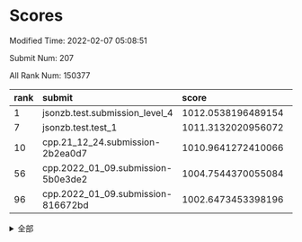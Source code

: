 # Scores

Modified Time: 2022-02-07 05:08:51

Submit Num: 207

All Rank Num: 150377

| rank |               submit               |       score        |       sigma        | pk_num |
| :--- | :--------------------------------- | :----------------- | :----------------- | :----- |
| 1    | jsonzb.test.submission_level_4     | 1012.0538196489154 | 0.7876825326506325 | 2906   |
| 7    | jsonzb.test.test_1                 | 1011.3132020956072 | 0.7911546359145408 | 2908   |
| 10   | cpp.21_12_24.submission-2b2ea0d7   | 1010.9641272410066 | 0.7565900605171781 | 2904   |
| 56   | cpp.2022_01_09.submission-5b0e3de2 | 1004.7544370055084 | 0.7260501392350411 | 2907   |
| 96   | cpp.2022_01_09.submission-816672bd | 1002.6473453398196 | 0.7141225584840662 | 2907   |


<details>
<summary>全部</summary>

| rank |                 submit                 |       score        |       sigma        | pk_num |
| :--- | :------------------------------------- | :----------------- | :----------------- | :----- |
| 1    | jsonzb.test.submission_level_4         | 1012.0538196489154 | 0.7876825326506325 | 2906   |
| 2    | gobigger.level_3.submission_level_3_4  | 1011.9399119288001 | 0.7714238003201733 | 2907   |
| 3    | gobigger.level_3.submission_level_3_21 | 1011.7360953184716 | 0.7665719569538211 | 2906   |
| 4    | gobigger.level_3.submission_level_3_6  | 1011.5252772036484 | 0.7830992039270441 | 2907   |
| 5    | gobigger.level_3.submission_level_3_37 | 1011.4965489033113 | 0.7698843381553279 | 2910   |
| 6    | gobigger.level_3.submission_level_3_9  | 1011.3305627368939 | 0.8148241849713572 | 2908   |
| 7    | jsonzb.test.test_1                     | 1011.3132020956072 | 0.7911546359145408 | 2908   |
| 8    | gobigger.level_3.submission_level_3_33 | 1011.0582865435767 | 0.7687769179281035 | 2906   |
| 9    | gobigger.level_3.submission_level_3_39 | 1010.9750706790206 | 0.7548921843681403 | 2906   |
| 10   | cpp.21_12_24.submission-2b2ea0d7       | 1010.9641272410066 | 0.7565900605171781 | 2904   |
| 11   | gobigger.level_3.submission_level_3_13 | 1010.7288664111072 | 0.7553265805588267 | 2909   |
| 12   | gobigger.level_3.submission_level_3_8  | 1010.672856664555  | 0.7698194247044076 | 2907   |
| 13   | gobigger.level_3.submission_level_3_23 | 1010.6303373335052 | 0.7693272500065074 | 2914   |
| 14   | gobigger.level_3.submission_level_3_17 | 1010.4957494260195 | 0.7567600837352015 | 2904   |
| 15   | gobigger.level_3.submission_level_3_7  | 1010.4190391040557 | 0.7692154536949332 | 2909   |
| 16   | gobigger.level_3.submission_level_3_48 | 1010.4082424151396 | 0.745343831925883  | 2900   |
| 17   | gobigger.level_3.submission_level_3_42 | 1010.407494469681  | 0.7875222655095224 | 2909   |
| 18   | gobigger.level_3.submission_level_3_5  | 1010.3554278423861 | 0.7555950396825971 | 2905   |
| 19   | gobigger.level_3.submission_level_3_2  | 1010.2957739383196 | 0.7385079522074028 | 2907   |
| 20   | gobigger.level_3.submission_level_3_30 | 1010.2796506561034 | 0.7682365791517327 | 2904   |
| 21   | gobigger.level_3.submission_level_3_29 | 1010.2794924145101 | 0.7740940448192718 | 2905   |
| 22   | gobigger.level_3.submission_level_3_1  | 1010.2737171661682 | 0.7377680971214846 | 2903   |
| 23   | gobigger.level_3.submission_level_3_19 | 1010.2232294979718 | 0.7742481328615508 | 2908   |
| 24   | gobigger.level_3.submission_level_3_22 | 1010.0921274343294 | 0.7710875008422741 | 2908   |
| 25   | gobigger.level_3.submission_level_3_32 | 1010.0357649253118 | 0.7684936498371606 | 2905   |
| 26   | gobigger.level_3.submission_level_3_45 | 1009.9450051093744 | 0.7530232850411545 | 2907   |
| 27   | gobigger.level_3.submission_level_3_36 | 1009.8882862074757 | 0.7710416183728058 | 2906   |
| 28   | gobigger.level_3.submission_level_3_49 | 1009.7745097829221 | 0.7434412745697885 | 2912   |
| 29   | gobigger.level_3.submission_level_3_25 | 1009.7145631990769 | 0.768950278023569  | 2905   |
| 30   | gobigger.level_3.submission_level_3_3  | 1009.6431145413856 | 0.7736918441273127 | 2910   |
| 31   | gobigger.level_3.submission_level_3_18 | 1009.6101988178087 | 0.7637272207753745 | 2907   |
| 32   | gobigger.level_3.submission_level_3_35 | 1009.5814862716504 | 0.7622798543273048 | 2910   |
| 33   | gobigger.level_3.submission_level_3_31 | 1009.4709691508098 | 0.7578626149728325 | 2911   |
| 34   | gobigger.level_3.submission_level_3_40 | 1009.4684830336723 | 0.7549305551954885 | 2906   |
| 35   | gobigger.level_3.submission_level_3_14 | 1009.422630140219  | 0.7491416742550847 | 2901   |
| 36   | gobigger.level_3.submission_level_3_16 | 1009.288689267885  | 0.7537773778060792 | 2910   |
| 37   | gobigger.level_3.submission_level_3_12 | 1009.1962448106174 | 0.7640898917915484 | 2899   |
| 38   | gobigger.level_3.submission_level_3_15 | 1009.1868101061082 | 0.7296428272884216 | 2899   |
| 39   | gobigger.level_3.submission_level_3_41 | 1009.1408470587418 | 0.7473357326035278 | 2908   |
| 40   | gobigger.level_3.submission_level_3_44 | 1009.0810933907526 | 0.7587996469736388 | 2906   |
| 41   | gobigger.level_3.submission_level_3_27 | 1009.0721502691054 | 0.7405794801522768 | 2907   |
| 42   | gobigger.level_3.submission_level_3_46 | 1009.0549684617661 | 0.7394169558267321 | 2907   |
| 43   | gobigger.level_3.submission_level_3_10 | 1009.0515074211685 | 0.752097000889324  | 2908   |
| 44   | gobigger.level_3.submission_level_3_38 | 1009.0232583693544 | 0.7583019158544393 | 2905   |
| 45   | gobigger.level_3.submission_level_3_28 | 1008.9992835249737 | 0.7492644876076314 | 2901   |
| 46   | gobigger.level_3.submission_level_3_47 | 1008.9506991049358 | 0.7501691771418946 | 2905   |
| 47   | gobigger.level_3.submission_level_3_0  | 1008.9411973935364 | 0.7630005874748824 | 2904   |
| 48   | gobigger.level_3.submission_level_3_26 | 1008.9144366134605 | 0.7287698527091917 | 2904   |
| 49   | gobigger.level_3.submission_level_3_11 | 1008.846565744783  | 0.7452858046417957 | 2909   |
| 50   | gobigger.level_3.submission_level_3_24 | 1008.8361299414769 | 0.7854201623472735 | 2906   |
| 51   | gobigger.level_3.submission_level_3_43 | 1008.7386512930502 | 0.7469814527081831 | 2909   |
| 52   | gobigger.level_3.submission_level_3_34 | 1008.5861552697369 | 0.7402495478661444 | 2907   |
| 53   | gobigger.level_3.submission_level_3_20 | 1008.1635425635665 | 0.7399000224272201 | 2903   |
| 54   | gobigger.level_1.submission_level_1_39 | 1005.260566067672  | 0.7347810267298043 | 2905   |
| 55   | gobigger.level_1.submission_level_1_24 | 1004.8123419566012 | 0.7240437672994283 | 2909   |
| 56   | cpp.2022_01_09.submission-5b0e3de2     | 1004.7544370055084 | 0.7260501392350411 | 2907   |
| 57   | gobigger.level_1.submission_level_1_42 | 1004.6544019764983 | 0.7243556668671414 | 2901   |
| 58   | gobigger.level_1.submission_level_1_8  | 1004.5627687725154 | 0.7068536846011811 | 2905   |
| 59   | gobigger.level_1.submission_level_1_20 | 1004.3911544636064 | 0.7223249246141287 | 2904   |
| 60   | gobigger.level_1.submission_level_1_14 | 1004.3703348998151 | 0.7268354027128682 | 2906   |
| 61   | gobigger.level_1.submission_level_1_15 | 1004.3547980800391 | 0.7136694092176206 | 2909   |
| 62   | gobigger.level_1.submission_level_1_34 | 1004.3428856834081 | 0.7181780420011696 | 2900   |
| 63   | gobigger.level_1.submission_level_1_23 | 1004.3001396113482 | 0.7062795519082201 | 2904   |
| 64   | gobigger.level_1.submission_level_1_27 | 1004.1736907949338 | 0.7072740233177258 | 2905   |
| 65   | gobigger.level_1.submission_level_1_21 | 1004.1650115349222 | 0.7151116375484086 | 2906   |
| 66   | gobigger.level_1.submission_level_1_47 | 1004.1264038450189 | 0.7190329014061161 | 2904   |
| 67   | gobigger.level_1.submission_level_1_46 | 1004.0683859490618 | 0.716746224240581  | 2908   |
| 68   | gobigger.level_1.submission_level_1_19 | 1003.9427521323033 | 0.7241506822667162 | 2908   |
| 69   | gobigger.level_1.submission_level_1_48 | 1003.8690075897821 | 0.7117492527037242 | 2905   |
| 70   | gobigger.level_1.submission_level_1_13 | 1003.6670054124902 | 0.7152084688978485 | 2902   |
| 71   | gobigger.level_1.submission_level_1_41 | 1003.6605184915929 | 0.7076472648449778 | 2906   |
| 72   | gobigger.level_1.submission_level_1_10 | 1003.6102883447493 | 0.72073277441204   | 2901   |
| 73   | gobigger.level_1.submission_level_1_17 | 1003.5581131808211 | 0.7141951384623029 | 2909   |
| 74   | gobigger.level_1.submission_level_1_49 | 1003.5194121291048 | 0.7112280787124696 | 2910   |
| 75   | gobigger.level_1.submission_level_1_12 | 1003.4716419360922 | 0.7190977056598016 | 2903   |
| 76   | gobigger.level_1.submission_level_1_40 | 1003.4290978122074 | 0.7001465600325901 | 2908   |
| 77   | gobigger.level_1.submission_level_1_33 | 1003.4105970158014 | 0.7171968484615873 | 2905   |
| 78   | gobigger.level_1.submission_level_1_29 | 1003.337617520172  | 0.7117521739769076 | 2906   |
| 79   | gobigger.level_1.submission_level_1_32 | 1003.3289668928587 | 0.7040508296277419 | 2908   |
| 80   | gobigger.level_1.submission_level_1_35 | 1003.3025895066162 | 0.7163356435192823 | 2905   |
| 81   | gobigger.level_1.submission_level_1_44 | 1003.2772826085745 | 0.7164491063426316 | 2908   |
| 82   | gobigger.level_1.submission_level_1_18 | 1003.2472221894308 | 0.7173181841877552 | 2907   |
| 83   | gobigger.level_1.submission_level_1_37 | 1003.2468270871948 | 0.7062434517704841 | 2905   |
| 84   | gobigger.level_1.submission_level_1_11 | 1003.1426608674894 | 0.7081784931834352 | 2903   |
| 85   | gobigger.level_1.submission_level_1_31 | 1003.1378762671251 | 0.7133529922183525 | 2909   |
| 86   | gobigger.level_1.submission_level_1_6  | 1003.1230059065259 | 0.7245756372549755 | 2908   |
| 87   | gobigger.level_1.submission_level_1_16 | 1003.0764123093979 | 0.7047334350286955 | 2911   |
| 88   | gobigger.level_1.submission_level_1_1  | 1002.9580207515121 | 0.7167355943671563 | 2906   |
| 89   | gobigger.level_1.submission_level_1_3  | 1002.9382050525523 | 0.7175701819607352 | 2907   |
| 90   | gobigger.level_1.submission_level_1_30 | 1002.9304342936899 | 0.7050114462156999 | 2912   |
| 91   | gobigger.level_1.submission_level_1_2  | 1002.8385173284639 | 0.7178064589476266 | 2902   |
| 92   | gobigger.level_1.submission_level_1_38 | 1002.814873587189  | 0.7073549597009835 | 2903   |
| 93   | gobigger.level_1.submission_level_1_0  | 1002.7235136866589 | 0.7329271073161222 | 2909   |
| 94   | gobigger.level_1.submission_level_1_45 | 1002.7008349528613 | 0.7110915696868074 | 2905   |
| 95   | gobigger.level_1.submission_level_1_26 | 1002.6492686269413 | 0.7200256369918969 | 2907   |
| 96   | cpp.2022_01_09.submission-816672bd     | 1002.6473453398196 | 0.7141225584840662 | 2907   |
| 97   | gobigger.level_1.submission_level_1_9  | 1002.423693741918  | 0.7073352546000069 | 2903   |
| 98   | gobigger.level_1.submission_level_1_4  | 1002.3994206617135 | 0.713387902457009  | 2904   |
| 99   | gobigger.level_1.submission_level_1_43 | 1002.3924495443955 | 0.7056581579001834 | 2909   |
| 100  | gobigger.level_1.submission_level_1_7  | 1002.3579921376199 | 0.7116378950206713 | 2905   |
| 101  | gobigger.level_1.submission_level_1_36 | 1002.3028598130446 | 0.7087123744513628 | 2906   |
| 102  | gobigger.level_1.submission_level_1_22 | 1002.3024733296331 | 0.7179493748794873 | 2904   |
| 103  | gobigger.level_1.submission_level_1_28 | 1002.2538813630119 | 0.70894271292553   | 2907   |
| 104  | gobigger.level_1.submission_level_1_25 | 1002.2241600381192 | 0.7207708246913885 | 2906   |
| 105  | gobigger.level_1.submission_level_1_5  | 1001.9453799170965 | 0.7142170899401648 | 2898   |
| 106  | gobigger.random.submission_random_25   | 997.4314176821925  | 0.6948049977889785 | 2906   |
| 107  | gobigger.random.submission_random_44   | 997.1859329828649  | 0.7040603969454994 | 2908   |
| 108  | gobigger.random.submission_random_32   | 997.0706472518714  | 0.716808306666247  | 2908   |
| 109  | gobigger.random.submission_random_36   | 997.063786136652   | 0.7043190367250576 | 2908   |
| 110  | gobigger.random.submission_random_38   | 997.0329436595125  | 0.7125346319933724 | 2906   |
| 111  | gobigger.random.submission_random_1    | 996.8156491961857  | 0.7037741432101706 | 2904   |
| 112  | gobigger.random.submission_random_11   | 996.7763519699331  | 0.7224772473125389 | 2907   |
| 113  | gobigger.random.submission_random_27   | 996.7102169757342  | 0.7077753976663762 | 2907   |
| 114  | gobigger.random.submission_random_41   | 996.5944373572775  | 0.7046935511213831 | 2907   |
| 115  | gobigger.random.submission_random_30   | 996.4817293847816  | 0.7191237829991725 | 2910   |
| 116  | gobigger.random.submission_random_22   | 996.4406791120542  | 0.7133866048866743 | 2906   |
| 117  | gobigger.random.submission_random_8    | 996.4047391637084  | 0.7074787376885099 | 2905   |
| 118  | gobigger.random.submission_random_48   | 996.3898921908736  | 0.7196524014936372 | 2909   |
| 119  | gobigger.random.submission_random_24   | 996.3824844964479  | 0.7090070746387375 | 2904   |
| 120  | gobigger.random.submission_random_37   | 996.3653730483843  | 0.7144930582934048 | 2908   |
| 121  | gobigger.random.submission_random_49   | 996.2631607733612  | 0.714113248908852  | 2913   |
| 122  | gobigger.random.submission_random_47   | 996.2592157877211  | 0.7059924639925409 | 2907   |
| 123  | gobigger.random.submission_random_23   | 996.2572461658619  | 0.7222880849155889 | 2906   |
| 124  | gobigger.random.submission_random_6    | 996.1674801412659  | 0.6992091586158143 | 2910   |
| 125  | gobigger.random.submission_random_46   | 996.1326347892457  | 0.7153585895497668 | 2904   |
| 126  | gobigger.random.submission_random_40   | 996.1310375660955  | 0.7086675336073084 | 2902   |
| 127  | gobigger.random.submission_random_16   | 996.0900747413729  | 0.7107027991631719 | 2906   |
| 128  | gobigger.random.submission_random_39   | 996.0642224699368  | 0.72174135787967   | 2902   |
| 129  | gobigger.random.submission_random_13   | 996.0510716786397  | 0.7157895709416858 | 2906   |
| 130  | gobigger.random.submission_random_20   | 996.0504221571659  | 0.7157708456707563 | 2904   |
| 131  | gobigger.random.submission_random_21   | 996.0275286641338  | 0.7196297678650839 | 2902   |
| 132  | gobigger.random.submission_random_4    | 996.01529431379    | 0.7117057449965418 | 2901   |
| 133  | gobigger.random.submission_random_9    | 995.9645987262452  | 0.7232197317446369 | 2904   |
| 134  | gobigger.random.submission_random_17   | 995.9455371917819  | 0.7161037660162768 | 2904   |
| 135  | gobigger.random.submission_random_14   | 995.9442028853098  | 0.7129466446387351 | 2903   |
| 136  | gobigger.random.submission_random_18   | 995.8955975126847  | 0.7147549206510866 | 2909   |
| 137  | gobigger.random.submission_random_43   | 995.8623552120052  | 0.7151781333761813 | 2908   |
| 138  | gobigger.random.submission_random_28   | 995.8285556634876  | 0.7137170471103393 | 2907   |
| 139  | gobigger.random.submission_random_42   | 995.7380094279098  | 0.7058646200869472 | 2907   |
| 140  | gobigger.random.submission_random_31   | 995.6948400033535  | 0.7131279728267162 | 2913   |
| 141  | gobigger.random.submission_random_33   | 995.6756266424238  | 0.731187475396275  | 2906   |
| 142  | gobigger.random.submission_random_45   | 995.6071358263054  | 0.7162371499664757 | 2904   |
| 143  | gobigger.random.submission_random_26   | 995.5128869842895  | 0.7165156096371392 | 2902   |
| 144  | gobigger.random.submission_random_3    | 995.504525110182   | 0.71784725099431   | 2906   |
| 145  | gobigger.random.submission_random_10   | 995.4762888998314  | 0.7155468576564683 | 2909   |
| 146  | gobigger.random.submission_random_5    | 995.4388462421758  | 0.7147458925893103 | 2908   |
| 147  | gobigger.random.submission_random_0    | 995.4319028311787  | 0.7039817783326896 | 2904   |
| 148  | gobigger.random.submission_random_35   | 995.4273346028111  | 0.7050002091262353 | 2901   |
| 149  | gobigger.random.submission_random_29   | 995.3978220313797  | 0.7070708563805047 | 2904   |
| 150  | gobigger.random.submission_random_19   | 995.1998714904837  | 0.7080076424025693 | 2904   |
| 151  | gobigger.random.submission_random_12   | 995.1345652574365  | 0.7366348675991297 | 2910   |
| 152  | gobigger.random.submission_random_34   | 994.9440763885246  | 0.7118848309460521 | 2907   |
| 153  | gobigger.random.submission_random_15   | 994.9396750287227  | 0.7194318184325253 | 2904   |
| 154  | gobigger.random.submission_random_7    | 994.8799050721068  | 0.7221286744640064 | 2908   |
| 155  | gobigger.level_2.submission_level_2_21 | 994.8690329353428  | 0.7221215492223058 | 2903   |
| 156  | gobigger.random.submission_random_2    | 994.7950870235247  | 0.7115916671748203 | 2906   |
| 157  | gobigger.level_2.submission_level_2_1  | 994.0442635222017  | 0.7395175843121446 | 2905   |
| 158  | gobigger.level_2.submission_level_2_49 | 993.5960683800388  | 0.729783381606251  | 2904   |
| 159  | gobigger.level_2.submission_level_2_37 | 993.3222789771077  | 0.7424694696885854 | 2909   |
| 160  | gobigger.level_2.submission_level_2_41 | 993.1468335013066  | 0.7333417954807266 | 2901   |
| 161  | gobigger.level_2.submission_level_2_25 | 993.1409913472141  | 0.7310192393264668 | 2904   |
| 162  | gobigger.level_2.submission_level_2_18 | 993.1131666928071  | 0.7415081429984599 | 2902   |
| 163  | gobigger.level_2.submission_level_2_4  | 992.9664330977241  | 0.7421918244096519 | 2906   |
| 164  | gobigger.level_2.submission_level_2_38 | 992.8084686678967  | 0.7402210377531073 | 2910   |
| 165  | gobigger.level_2.submission_level_2_43 | 992.7961519730841  | 0.7385786585343271 | 2910   |
| 166  | gobigger.level_2.submission_level_2_44 | 992.7072996027999  | 0.7313797170570777 | 2903   |
| 167  | gobigger.level_2.submission_level_2_29 | 992.6488618480216  | 0.7379093473705958 | 2907   |
| 168  | gobigger.level_2.submission_level_2_47 | 992.6471329791568  | 0.7281225503189955 | 2904   |
| 169  | gobigger.level_2.submission_level_2_9  | 992.6263647719024  | 0.7323267681051421 | 2897   |
| 170  | gobigger.level_2.submission_level_2_39 | 992.6178970497075  | 0.7439309182454635 | 2904   |
| 171  | gobigger.level_2.submission_level_2_42 | 992.5981875427858  | 0.7496181938322493 | 2904   |
| 172  | gobigger.level_2.submission_level_2_48 | 992.5225009463909  | 0.7339227733036519 | 2904   |
| 173  | gobigger.level_2.submission_level_2_14 | 992.4893284854469  | 0.7524489697812481 | 2907   |
| 174  | gobigger.level_2.submission_level_2_33 | 992.4356370256734  | 0.756256225017697  | 2903   |
| 175  | gobigger.level_2.submission_level_2_0  | 992.3990933835156  | 0.7510140295251886 | 2903   |
| 176  | gobigger.level_2.submission_level_2_31 | 992.3468960879504  | 0.738249522497485  | 2903   |
| 177  | gobigger.level_2.submission_level_2_19 | 992.3319820857612  | 0.7390616407660682 | 2910   |
| 178  | gobigger.level_2.submission_level_2_3  | 992.2651525710394  | 0.7629295079670958 | 2907   |
| 179  | gobigger.level_2.submission_level_2_24 | 992.0023034374857  | 0.7335874881690571 | 2902   |
| 180  | gobigger.level_2.submission_level_2_23 | 991.9440725041587  | 0.7454936692447429 | 2905   |
| 181  | gobigger.level_2.submission_level_2_5  | 991.9300562005546  | 0.7491448932007339 | 2901   |
| 182  | gobigger.level_2.submission_level_2_28 | 991.9269092904096  | 0.7468314438761262 | 2900   |
| 183  | gobigger.level_2.submission_level_2_11 | 991.8498005985365  | 0.7483798584947063 | 2900   |
| 184  | gobigger.level_2.submission_level_2_6  | 991.802112093851   | 0.7470291363235813 | 2905   |
| 185  | gobigger.level_2.submission_level_2_10 | 991.6797462935609  | 0.74996112155496   | 2904   |
| 186  | gobigger.level_2.submission_level_2_16 | 991.6727633514544  | 0.7572125749546721 | 2907   |
| 187  | gobigger.level_2.submission_level_2_12 | 991.5518368705535  | 0.7669302984816126 | 2910   |
| 188  | gobigger.level_2.submission_level_2_34 | 991.5274969974091  | 0.7429232919977634 | 2908   |
| 189  | gobigger.level_2.submission_level_2_40 | 991.4697903207475  | 0.7434354969866277 | 2908   |
| 190  | gobigger.level_2.submission_level_2_13 | 991.4381181214758  | 0.7442588378694424 | 2905   |
| 191  | gobigger.level_2.submission_level_2_7  | 991.4285795069018  | 0.755731024627507  | 2907   |
| 192  | gobigger.level_2.submission_level_2_36 | 991.4112364369561  | 0.7516844526813944 | 2898   |
| 193  | gobigger.level_2.submission_level_2_17 | 991.3518999718276  | 0.7689599501939416 | 2906   |
| 194  | gobigger.level_2.submission_level_2_15 | 991.2923868074711  | 0.7377593865662581 | 2904   |
| 195  | gobigger.level_2.submission_level_2_32 | 991.2588496433226  | 0.7567105878549203 | 2907   |
| 196  | gobigger.level_2.submission_level_2_45 | 991.1791636950974  | 0.745905565141567  | 2908   |
| 197  | gobigger.level_2.submission_level_2_30 | 990.9466404246895  | 0.7729496674380696 | 2903   |
| 198  | gobigger.level_2.submission_level_2_2  | 990.82241485155    | 0.7584672664332672 | 2908   |
| 199  | gobigger.level_2.submission_level_2_22 | 990.8070344278793  | 0.7640133610061678 | 2911   |
| 200  | gobigger.level_2.submission_level_2_35 | 990.6050553337805  | 0.754091984477802  | 2907   |
| 201  | gobigger.level_2.submission_level_2_26 | 990.5737027958185  | 0.781480377500227  | 2906   |
| 202  | gobigger.level_2.submission_level_2_27 | 990.4706944256402  | 0.7471162055109116 | 2904   |
| 203  | gobigger.level_2.submission_level_2_8  | 990.2979913964747  | 0.7734078367291602 | 2907   |
| 204  | gobigger.level_2.submission_level_2_46 | 990.1725569478006  | 0.7696678248088649 | 2900   |
| 205  | gobigger.level_2.submission_level_2_20 | 990.0201463612789  | 0.771726095760504  | 2912   |
| 206  | gobigger.none.submission_none_0        | 977.4269551970125  | 1.4483656782266536 | 2913   |
| 207  | gobigger.none.submission_none_1        | 974.2337486850895  | 1.6857752235445156 | 2904   |

</details>